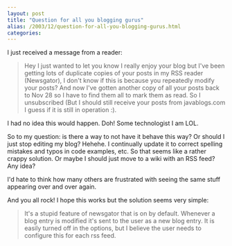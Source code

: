 ```yaml
---
layout: post
title: "Question for all you blogging gurus"
alias: /2003/12/question-for-all-you-blogging-gurus.html
categories:
---
```

I just received a message from a reader:

> Hey I just wanted to let you know I really enjoy your blog but I've been getting lots of duplicate copies of your posts in my RSS reader (Newsgator), I don't know if this is because you repeatedly modify your posts? And now I've gotten another copy of all your posts back to Nov 28 so I have to find them all to mark them as read. So I unsubscribed (But I should still receive your posts from javablogs.com I guess if it is still in operation :).

I had no idea this would happen. Doh! Some technologist I am LOL.

So to my question: is there a way to not have it behave this way? Or should I just stop editing my blog? Hehehe. I continually update it to correct spelling mistakes and typos in code examples, etc. So that seems like a rather crappy solution. Or maybe I should just move to a wiki with an RSS feed? Any idea?

I'd hate to think how many others are frustrated with seeing the same stuff appearing over and over again.

And you all rock! I hope this works but the solution seems very simple:

> It's a stupid feature of newsgator that is on by default. Whenever a blog entry is modified it's sent to the user as a new blog entry. It is easily turned off in the options, but I believe the user needs to configure this for each rss feed.
